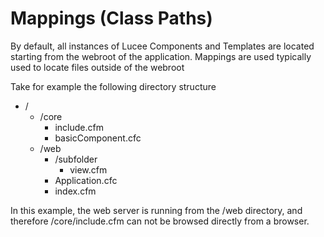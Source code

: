 # Mappings (Class Paths)

By default, all instances of Lucee Components and Templates are located starting from the webroot of the application. Mappings are used typically used to locate files outside of the webroot

Take for example the following directory structure

* /
  * /core
    * include.cfm
    * basicComponent.cfc
  * /web
    * /subfolder
      * view.cfm
    * Application.cfc
    * index.cfm
  

In this example, the web server is running from the /web directory, and therefore /core/include.cfm can not be browsed directly from a browser.

<script src="https://gist-it.appspot.com/github/robertkrimen/gist-it-example/blob/master/example.js"></script>